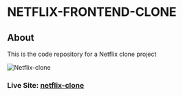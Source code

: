 
# NETFLIX-FRONTEND-CLONE

## About
This is the code repository for a Netflix clone project
<br>

![Netflix-clone](<images/Screenshot 2023-08-06 215946.png>)

### Live Site: [netflix-clone](https://vals-netflixclone.netlify.app)


